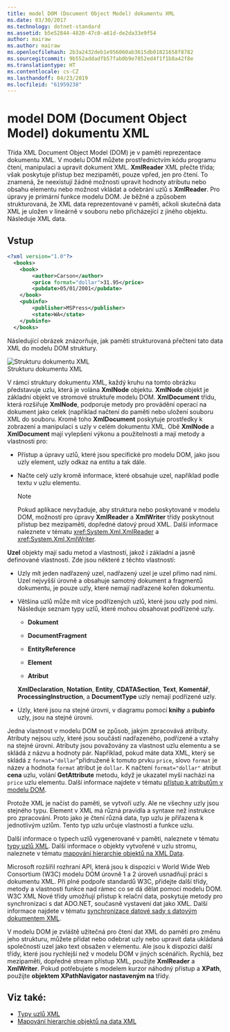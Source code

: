 ```yaml
---
title: model DOM (Document Object Model) dokumentu XML
ms.date: 03/30/2017
ms.technology: dotnet-standard
ms.assetid: b5e52844-4820-47c0-a61d-de2da33e9f54
author: mairaw
ms.author: mairaw
ms.openlocfilehash: 2b3a2432deb1e956060ab3615db01821658f8782
ms.sourcegitcommit: 9b552addadfb57fab0b9e7852ed4f1f1b8a42f8e
ms.translationtype: HT
ms.contentlocale: cs-CZ
ms.lasthandoff: 04/23/2019
ms.locfileid: "61959238"
---
```

# <a name="xml-document-object-model-dom"></a>model DOM (Document Object Model) dokumentu XML
Třída XML Document Object Model (DOM) je v paměti reprezentace dokumentu XML. V modelu DOM můžete prostřednictvím kódu programu čtení, manipulaci a upravit dokument XML. **XmlReader** XML přečte třída; však poskytuje přístup bez mezipaměti, pouze vpřed, jen pro čtení. To znamená, že neexistují žádné možnosti upravit hodnoty atributu nebo obsahu elementu nebo možnost vkládat a odebrání uzlů s **XmlReader**. Pro úpravy je primární funkce modelu DOM. Je běžné a způsobem strukturovaná, že XML data reprezentované v paměti, ačkoli skutečná data XML je uložen v lineárně v souboru nebo přicházející z jiného objektu. Následuje XML data.  
  
## <a name="input"></a>Vstup  
  
```xml  
<?xml version="1.0"?>  
  <books>  
    <book>  
        <author>Carson</author>  
        <price format="dollar">31.95</price>  
        <pubdate>05/01/2001</pubdate>  
    </book>  
    <pubinfo>  
        <publisher>MSPress</publisher>  
        <state>WA</state>  
    </pubinfo>  
  </books>   
```  
  
 Následující obrázek znázorňuje, jak paměti strukturovaná přečtení tato data XML do modelu DOM struktury.  
  
 ![Strukturu dokumentu XML](../../../../docs/standard/data/xml/media/xml-to-domtree.gif "XML_To_DOMTree")  
Strukturu dokumentu XML  
  
 V rámci struktury dokumentu XML, každý kruhu na tomto obrázku představuje uzlu, která je volána **XmlNode** objektu. **XmlNode** objekt je základní objekt ve stromové struktuře modelu DOM. **XmlDocument** třídu, která rozšiřuje **XmlNode**, podporuje metody pro provádění operací na dokument jako celek (například načtení do paměti nebo uložení souboru XML do souboru. Kromě toho **XmlDocument** poskytuje prostředky k zobrazení a manipulaci s uzly v celém dokumentu XML. Obě **XmlNode** a **XmlDocument** mají vylepšení výkonu a použitelnosti a mají metody a vlastnosti pro:  
  
- Přístup a úpravy uzlů, které jsou specifické pro modelu DOM, jako jsou uzly element, uzly odkaz na entitu a tak dále.  
  
- Načte celý uzly kromě informace, které obsahuje uzel, například podle textu v uzlu elementu.  
  
    > [!NOTE]
    >  Pokud aplikace nevyžaduje, aby struktura nebo poskytované v modelu DOM, možností pro úpravy **XmlReader** a **XmlWriter** třídy poskytnout přístup bez mezipaměti, dopředné datový proud XML. Další informace naleznete v tématu <xref:System.Xml.XmlReader> a <xref:System.Xml.XmlWriter>.  
  
 **Uzel** objekty mají sadu metod a vlastností, jakož i základní a jasně definované vlastnosti. Zde jsou některé z těchto vlastností:  
  
- Uzly mít jeden nadřazený uzel, nadřazený uzel je uzel přímo nad nimi. Uzel nejvyšší úrovně a obsahuje samotný dokument a fragmentů dokumentu, je pouze uzly, které nemají nadřazené kořen dokumentu.  
  
- Většina uzlů může mít více podřízených uzlů, které jsou uzly pod nimi. Následuje seznam typy uzlů, které mohou obsahovat podřízené uzly.  
  
    - **Dokument**  
  
    - **DocumentFragment**  
  
    - **EntityReference**  
  
    - **Element**  
  
    - **Atribut**  
  
     **XmlDeclaration**, **Notation**, **Entity**, **CDATASection**, **Text**,  **Komentář**, **ProcessingInstruction**, a **DocumentType** uzly nemají podřízené uzly.  
  
- Uzly, které jsou na stejné úrovni, v diagramu pomocí **knihy** a **pubinfo** uzly, jsou na stejné úrovni.  
  
 Jedna vlastnost v modelu DOM se způsob, jakým zpracovává atributy. Atributy nejsou uzly, které jsou součástí nadřazeného, podřízené a vztahy na stejné úrovni. Atributy jsou považovány za vlastnost uzlu elementu a se skládá z názvu a hodnoty pár. Například, pokud máte data XML, který se skládá z `format="dollar`"přidružené k tomuto prvku `price`, slovo `format` je název a hodnota `format` atribut je `dollar`. K načtení `format="dollar"` atribut **cena** uzlu, volání **GetAttribute** metodu, když je ukazatel myši nachází na `price` uzlu elementu. Další informace najdete v tématu [přístup k atributům v modelu DOM](../../../../docs/standard/data/xml/accessing-attributes-in-the-dom.md).  
  
 Protože XML je načíst do paměti, se vytvoří uzly. Ale ne všechny uzly jsou stejného typu. Element v XML má různá pravidla a syntaxe než instrukce pro zpracování. Proto jako je čtení různá data, typ uzlu je přiřazena k jednotlivým uzlům. Tento typ uzlu určuje vlastnosti a funkce uzlu.  
  
 Další informace o typech uzlů vygenerované v paměti, naleznete v tématu [typy uzlů XML](../../../../docs/standard/data/xml/types-of-xml-nodes.md). Další informace o objekty vytvořené v uzlu stromu, naleznete v tématu [mapování hierarchie objektů na XML Data](../../../../docs/standard/data/xml/mapping-the-object-hierarchy-to-xml-data.md).  
  
 Microsoft rozšířil rozhraní API, která jsou k dispozici v World Wide Web Consortium (W3C) modelu DOM úrovně 1 a 2 úroveň usnadňují práci s dokumentu XML. Při plné podpoře standardů W3C, přidejte další třídy, metody a vlastnosti funkce nad rámec co se dá dělat pomocí modelu DOM. W3C XML Nové třídy umožňují přístup k relační data, poskytuje metody pro synchronizaci s dat ADO.NET, současně vystavení dat jako XML. Další informace najdete v tématu [synchronizace datové sady s datovým dokumentem XML](../../../../docs/framework/data/adonet/dataset-datatable-dataview/dataset-and-xmldatadocument-synchronization.md).  
  
 V modelu DOM je zvláště užitečná pro čtení dat XML do paměti pro změnu jeho strukturu, můžete přidat nebo odebrat uzly nebo upravit data ukládaná společností uzel jako text obsažen v elementu. Ale jsou k dispozici další třídy, které jsou rychlejší než v modelu DOM v jiných scénářích. Rychlá, bez mezipaměti, dopředné stream přístup XML, použijte **XmlReader** a **XmlWriter**. Pokud potřebujete s modelem kurzor náhodný přístup a **XPath**, použijte **objektem XPathNavigator nastaveným na** třídy.  
  
## <a name="see-also"></a>Viz také:

- [Typy uzlů XML](../../../../docs/standard/data/xml/types-of-xml-nodes.md)
- [Mapování hierarchie objektů na data XML](../../../../docs/standard/data/xml/mapping-the-object-hierarchy-to-xml-data.md)
